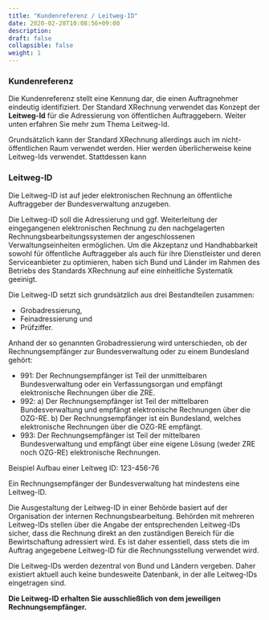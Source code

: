 ```yaml
---
title: "Kundenreferenz / Leitweg-ID"
date: 2020-02-28T10:08:56+09:00
description: 
draft: false
collapsible: false
weight: 1
---
```

### Kundenreferenz

Die Kundenreferenz stellt eine Kennung dar, die einen Auftragnehmer eindeutig identifiziert.
Der Standard XRechnung verwendet das Konzept der **Leitweg-Id** für die Adressierung von öffentlichen Auftraggebern.
Weiter unten erfahren Sie mehr zum Thema Leitweg-Id.

Grundsätzlich kann der Standard XRechnung allerdings auch im nicht-öffentlichen Raum verwendet werden.
Hier werden überlicherweise keine Leitweg-Ids verwendet. Stattdessen kann 

### Leitweg-ID

Die Leitweg-ID ist auf jeder elektronischen Rechnung an öffentliche Auftraggeber der Bundesverwaltung anzugeben.

Die Leitweg-ID soll die Adressierung und ggf. Weiterleitung der eingegangenen elektronischen Rechnung zu den nachgelagerten Rechnungsbearbeitungssystemen der angeschlossenen Verwaltungseinheiten ermöglichen. Um die Akzeptanz und Handhabbarkeit sowohl für öffentliche Auftraggeber als auch für ihre Dienstleister und deren Serviceanbieter zu optimieren, haben sich Bund und Länder im Rahmen des Betriebs des Standards XRechnung auf eine einheitliche Systematik geeinigt.

Die Leitweg-ID setzt sich grundsätzlich aus drei Bestandteilen zusammen:

- Grobadressierung,
- Feinadressierung und
- Prüfziffer.

Anhand der so genannten Grobadressierung wird unterschieden, ob der Rechnungsempfänger zur Bundesverwaltung oder zu einem Bundesland gehört:

- 991: Der Rechnungsempfänger ist Teil der unmittelbaren Bundesverwaltung oder ein Verfassungsorgan und empfängt elektronische Rechnungen über die ZRE.
- 992:
  a) Der Rechnungsempfänger ist Teil der mittelbaren Bundesverwaltung und empfängt elektronische Rechnungen über die OZG-RE.
  b) Der Rechnungsempfänger ist ein Bundesland, welches elektronische Rechnungen über die OZG-RE empfängt.
- 993: Der Rechnungsempfänger ist Teil der mittelbaren Bundesverwaltung und empfängt über eine eigene Lösung (weder ZRE noch OZG-RE) elektronische Rechnungen.

Beispiel Aufbau einer Leitweg ID: 123-456-76

Ein Rechnungsempfänger der Bundesverwaltung hat mindestens eine Leitweg-ID.

Die Ausgestaltung der Leitweg-ID in einer Behörde basiert auf der Organisation der internen Rechnungsbearbeitung. Behörden mit mehreren Leitweg-IDs stellen über die Angabe der entsprechenden Leitweg-IDs sicher, dass die Rechnung direkt an den zuständigen Bereich für die Bewirtschaftung adressiert wird. Es ist daher essentiell, dass stets die im Auftrag angegebene Leitweg-ID für die Rechnungsstellung verwendet wird.

Die Leitweg-IDs werden dezentral von Bund und Ländern vergeben. Daher existiert aktuell auch keine bundesweite Datenbank, in der alle Leitweg-IDs eingetragen sind.

**Die Leitweg-ID erhalten Sie ausschließlich von dem jeweiligen Rechnungsempfänger.**